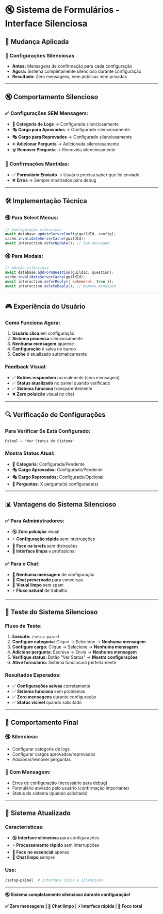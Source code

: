 # 🔇 Sistema de Formulários - Interface Silenciosa

## 🎯 **Mudança Aplicada**

### **💬 Configurações Silenciosas**
- **Antes:** Mensagens de confirmação para cada configuração
- **Agora:** Sistema completamente silencioso durante configuração
- **Resultado:** Zero mensagens, nem públicas nem privadas

---

## 🔇 **Comportamento Silencioso**

### **✅ Configurações SEM Mensagem:**
- 📁 **Categoria de Logs** → Configurada silenciosamente
- 🎭 **Cargo para Aprovados** → Configurado silenciosamente  
- 🎭 **Cargo para Reprovados** → Configurado silenciosamente
- ➕ **Adicionar Pergunta** → Adicionada silenciosamente
- 🗑️ **Remover Pergunta** → Removida silenciosamente

### **📝 Confirmações Mantidas:**
- ✅ **Formulário Enviado** → Usuário precisa saber que foi enviado
- ❌ **Erros** → Sempre mostrados para debug

---

## 🛠️ **Implementação Técnica**

### **🔇 Para Select Menus:**
```javascript
// Configuração silenciosa
await database.updateServerConfig(guildId, config);
cache.invalidateServerCache(guildId);
await interaction.deferUpdate(); // Sem mensagem
```

### **🔇 Para Modais:**
```javascript
// Adição silenciosa
await database.addFormQuestion(guildId, question);
cache.invalidateServerCache(guildId);
await interaction.deferReply({ ephemeral: true });
await interaction.deleteReply(); // Remove mensagem
```

---

## 🎮 **Experiência do Usuário**

### **Como Funciona Agora:**
1. **Usuário clica** em configuração
2. **Sistema processa** silenciosamente
3. **Nenhuma mensagem** aparece
4. **Configuração** é salva no banco
5. **Cache** é atualizado automaticamente

### **Feedback Visual:**
- ✅ **Botões respondem** normalmente (sem mensagem)
- ✅ **Status atualizado** no painel quando verificado
- ✅ **Sistema funciona** transparentemente
- ❌ **Zero poluição** visual no chat

---

## 🔍 **Verificação de Configurações**

### **Para Verificar Se Está Configurado:**
```
Painel → "Ver Status do Sistema"
```

### **Mostra Status Atual:**
- 📁 **Categoria:** Configurada/Pendente
- 🎭 **Cargo Aprovados:** Configurado/Pendente  
- 🎭 **Cargo Reprovados:** Configurado/Opcional
- 📝 **Perguntas:** X pergunta(s) configurada(s)

---

## 📊 **Vantagens do Sistema Silencioso**

### **✅ Para Administradores:**
- 🔇 **Zero poluição** visual
- ⚡ **Configuração rápida** sem interrupções
- 🎯 **Foco na tarefa** sem distrações
- 🧹 **Interface limpa** e profissional

### **✅ Para o Chat:**
- 🚫 **Nenhuma mensagem** de configuração
- 📱 **Chat preservado** para conversas
- 🎨 **Visual limpo** sem spam
- ⚡ **Fluxo natural** de trabalho

---

## 🧪 **Teste do Sistema Silencioso**

### **Fluxo de Teste:**
1. **Execute:** `/setup-painel`
2. **Configure categoria:** Clique → Selecione → **Nenhuma mensagem**
3. **Configure cargo:** Clique → Selecione → **Nenhuma mensagem**
4. **Adicione pergunta:** Escreva → Envie → **Nenhuma mensagem**
5. **Verifique status:** Botão "Ver Status" → **Mostra configurações**
6. **Ative formulário:** Sistema funcionará perfeitamente

### **Resultados Esperados:**
- ✅ **Configurações salvas** corretamente
- ✅ **Sistema funciona** sem problemas
- ✅ **Zero mensagens** durante configuração
- ✅ **Status visível** quando solicitado

---

## 🎯 **Comportamento Final**

### **🔇 Silencioso:**
- Configurar categoria de logs
- Configurar cargos aprovados/reprovados
- Adicionar/remover perguntas

### **📝 Com Mensagem:**
- Erros de configuração (necessário para debug)
- Formulário enviado pelo usuário (confirmação importante)
- Status do sistema (quando solicitado)

---

## 🚀 **Sistema Atualizado**

### **Características:**
- 🔇 **Interface silenciosa** para configurações
- ⚡ **Processamento rápido** sem interrupções
- 🎯 **Foco no essencial** apenas
- 🧹 **Chat limpo** sempre

### **Uso:**
```bash
/setup-painel  # Interface única e silenciosa
```

---

**🔇 Sistema completamente silencioso durante configuração!**

**✅ Zero mensagens | 🧹 Chat limpo | ⚡ Interface rápida | 🎯 Foco total**